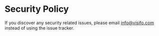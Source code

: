 # Security Policy

If you discover any security related issues, please email info@visifo.com instead of using the issue tracker.
